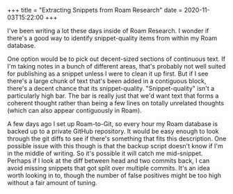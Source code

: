 +++
title = "Extracting Snippets from Roam Research"
date = 2020-11-03T15:22:00
+++

I've been writing a lot these days inside of Roam Research. I wonder if there's a good way to identify snippet-quality items from within my Roam database.

One option would be to pick out decent-sized sections of continuous text.
If I'm taking notes in a bunch of different areas, that's probably not well suited for publishing as a snippet unless I were to clean it up first.
But if I see there's a large chunk of text that's been added in a contiguous block, there's a decent chance that its snippet-quality.
"Snippet-quality" isn't a particularly high bar. The bar is really just that we'd want text that forms a coherent thought rather than being a few lines on totally unrelated thoughts (which can also appear contiguously in Roam).

A few days ago I set up Roam-to-Git, so every hour my Roam database is backed up to a private GitHub repository. It would be easy enough to look through the git diffs to see if there's something that fits this description.
One possible issue with this though is that the backup script doesn't know if I'm in the middle of writing. So it's possible it will catch me mid-snippet.
Perhaps if I look at the diff between head and two commits back, I can avoid missing snippets that got split over multiple commits. It's an idea worth looking in to, though the number of false positives might be too high without a fair amount of tuning.
